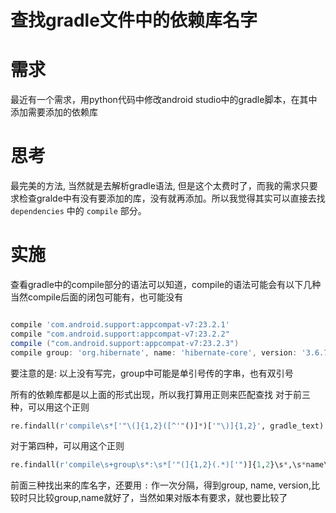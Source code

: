 
# 查找gradle文件中的依赖库名字

# 需求
最近有一个需求，用python代码中修改android studio中的gradle脚本，在其中添加需要添加的依赖库

# 思考
最完美的方法, 当然就是去解析gradle语法, 但是这个太费时了，而我的需求只要求检查gralde中有没有要添加的库，没有就再添加。所以我觉得其实可以直接去找 `dependencies` 中的 `compile` 部分。

# 实施
查看gradle中的compile部分的语法可以知道，compile的语法可能会有以下几种
当然compile后面的闭包可能有，也可能没有

```gradle

compile 'com.android.support:appcompat-v7:23.2.1'
compile "com.android.support:appcompat-v7:23.2.2"
compile ("com.android.support:appcompat-v7:23.2.3")
compile group: 'org.hibernate', name: 'hibernate-core', version: '3.6.7.Final'

```
要注意的是: 以上没有写完，group中可能是单引号传的字串，也有双引号

所有的依赖库都是以上面的形式出现，所以我打算用正则来匹配查找
对于前三种，可以用这个正则

```python
re.findall(r'compile\s*['"\(]{1,2}([^'"()]*)['"\)]{1,2}', gradle_text)
```
对于第四种，可以用这个正则

```python
re.findall(r'compile\s+group\s*:\s*['"(]{1,2}(.*)['")]{1,2}\s*,\s*name\s*:\s*['"(]{1,2}(.*)['")]{1,2}\s*,\s*version\s*:\s*['"(]{1,2}(.*)['")]{1,2}\s*', gradle_text)
```

前面三种找出来的库名字，还要用 `:` 作一次分隔，得到group, name, version,比较时只比较group,name就好了，当然如果对版本有要求，就也要比较了
